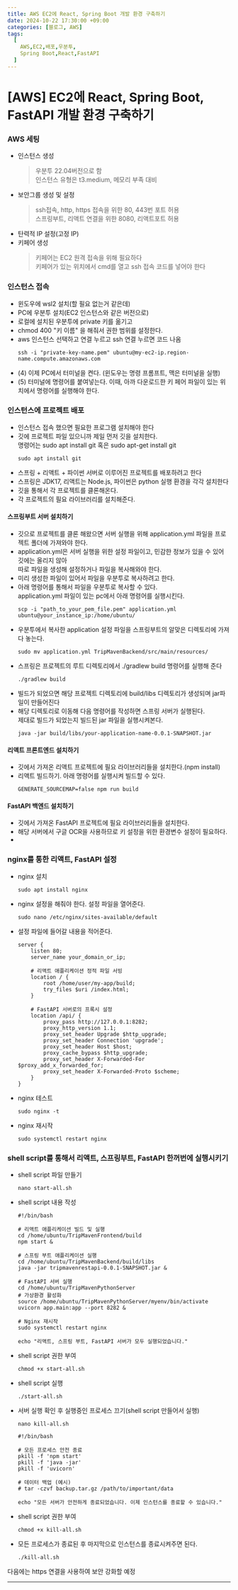 ```yaml
---
title: AWS EC2에 React, Spring Boot 개발 환경 구축하기
date: 2024-10-22 17:30:00 +09:00
categories: [블로그, AWS]
tags:
  [
    AWS,EC2,배포,우분투,
    Spring Boot,React,FastAPI
  ]
---
```


# <b><span>[AWS] EC2에 React, Spring Boot, FastAPI 개발 환경 구축하기</span></b>

 

### <b><span>AWS 세팅</span></b>
- 인스턴스 생성
  > 우분투 22.04버전으로 함  
  > 인스턴스 유형은 t3.medium, 메모리 부족 대비
- 보안그룹 생성 및 설정
  > ssh접속, http, https 접속을 위한 80, 443번 포트 허용  
  > 스프링부트, 리액트 연결을 위한 8080, 리액트포트 허용
- 탄력적 IP 설정(고정 IP)
- 키페어 생성
  > 키페어는 EC2 원격 접속을 위해 필요하다  
  > 키페어가 있는 위치에서 cmd를 열고 ssh 접속 코드를 넣어야 한다


### <b><span>인스턴스 접속</span></b>
- 윈도우에 wsl2 설치(할 필요 없는거 같은데)
- PC에 우분투 설치(EC2 인스턴스와 같은 버전으로)
- 로컬에 설치된 우분투에 private 키를 옮기고
- chmod 400 "키 이름" 을 해줘서 권한 범위를 설정한다. 
- aws 인스턴스 선택하고 연결 누르고 ssh 연결 누르면 코드 나옴  
  ``` shell
  ssh -i "private-key-name.pem" ubuntu@my-ec2-ip.region-name.compute.amazonaws.com
  ```
- (4) 이제 PC에서 터미널을 켠다. (윈도우는 명령 프롬프트, 맥은 터미널을 실행)
- (5) 터미널에 명령어를 붙여넣는다. 이때, 아까 다운로드한 키 페어 파일이 있는 위치에서 명령어를 실행해야 한다.


### <b><span>인스턴스에 프로젝트 배포</span></b>
- 인스턴스 접속 했으면 필요한 프로그램 설치해야 한다
- 깃에 프로젝트 파일 있으니까 제일 먼저 깃을 설치한다.  
명령어는 sudo apt install git 혹은 sudo apt-get install git
  ``` shell
  sudo apt install git
  ```
- 스프링 + 리액트 + 파이썬 서버로 이루어진 프로젝트를 배포하려고 한다
- 스프링은 JDK17, 리액트는 Node.js, 파이썬은 python 실행 환경을 각각 설치한다
- 깃을 통해서 각 프로젝트를 클론해온다.
- 각 프로젝트의 필요 라이브러리를 설치해준다.
  

#### <b><span>스프링부트 서버 설치하기</span></b>
- 깃으로 프로젝트를 클론 해왔으면 서버 실행을 위해 application.yml 파일을 프로젝트 폴더에 가져와야 한다.
- application.yml은 서버 실행을 위한 설정 파일이고, 민감한 정보가 있을 수 있어 깃에는 올리지 않아  
  따로 파일을 생성해 설정하거나 파일을 복사해와야 한다.
- 미리 생성한 파일이 있어서 파일을 우분투로 복사하려고 한다.
- 아래 명령어를 통해서 파일을 우분투로 복사할 수 있다.  
application.yml 파일이 있는 pc에서 아래 명령어를 실행시킨다.  
  ``` shell
  scp -i "path_to_your_pem_file.pem" application.yml ubuntu@your_instance_ip:/home/ubuntu/
  ```
- 우분투에서 복사한 application 설정 파일을 스프링부트의 알맞은 디렉토리에 가져다 놓는다.  
  ``` shell
  sudo mv application.yml TripMavenBackend/src/main/resources/
  ```
- 스프링은 프로젝트의 루트 디렉토리에서 ./gradlew build 명령어를 실행해 준다  
  ``` shell
  ./gradlew build
  ```
- 빌드가 되었으면 해당 프로젝트 디렉토리에 build/libs 디렉토리가 생성되며 jar파일이 만들어진다
- 해당 디렉토리로 이동해 다음 명령어를 작성하면 스프링 서버가 실행된다.  
제대로 빌드가 되었는지 빌드된 jar 파일을 실행시켜본다.
  ``` shell
  java -jar build/libs/your-application-name-0.0.1-SNAPSHOT.jar
  ```


#### <b><span>리액트 프론트엔드 설치하기</span></b>
- 깃에서 가져온 리액트 프로젝트에 필요 라이브러리들을 설치한다.(npm install)
- 리액트 빌드하기. 아래 명령어를 실행시켜 빌드할 수 있다.  
  ``` shell
  GENERATE_SOURCEMAP=false npm run build
  ```


#### <b><span>FastAPI 백엔드 설치하기</span></b>
- 깃에서 가져온 FastAPI 프로젝트에 필요 라이브러리들을 설치한다.
- 해당 서버에서 구글 OCR을 사용하므로 키 설정을 위한 환경변수 설정이 필요하다.
- 


### <b><span>nginx를 통한 리액트, FastAPI 설정</span></b>
- nginx 설치
  ``` shell
  sudo apt install nginx  
  ```
- nginx 설정을 해줘야 한다. 설정 파일을 열어준다.
  ``` shell
  sudo nano /etc/nginx/sites-available/default
  ```
- 설정 파일에 들어갈 내용을 적어준다.  
  ``` shell
  server {
      listen 80;
      server_name your_domain_or_ip;

      # 리액트 애플리케이션 정적 파일 서빙
      location / {
          root /home/user/my-app/build;
          try_files $uri /index.html;
      }

      # FastAPI 서버로의 프록시 설정
      location /api/ {
          proxy_pass http://127.0.0.1:8282;
          proxy_http_version 1.1;
          proxy_set_header Upgrade $http_upgrade;
          proxy_set_header Connection 'upgrade';
          proxy_set_header Host $host;
          proxy_cache_bypass $http_upgrade;
          proxy_set_header X-Forwarded-For $proxy_add_x_forwarded_for;
          proxy_set_header X-Forwarded-Proto $scheme;
      }
  }
  ```
- nginx 테스트
  ``` shell
  sudo nginx -t
  ```
- nginx 재시작
  ``` shell
  sudo systemctl restart nginx
  ```

### <b><span>shell script를 통해서 리액트, 스프링부트, FastAPI 한꺼번에 실행시키기</span></b>
- shell script 파일 만들기
  ``` shell
  nano start-all.sh
  ```

- shell script 내용 작성  
  ``` shell
  #!/bin/bash

  # 리액트 애플리케이션 빌드 및 실행
  cd /home/ubuntu/TripMavenFrontend/build
  npm start &

  # 스프링 부트 애플리케이션 실행
  cd /home/ubuntu/TripMavenBackend/build/libs
  java -jar tripmavenrestapi-0.0.1-SNAPSHOT.jar &

  # FastAPI 서버 실행
  cd /home/ubuntu/TripMavenPythonServer
  # 가상환경 활성화
  source /home/ubuntu/TripMavenPythonServer/myenv/bin/activate
  uvicorn app.main:app --port 8282 &

  # Nginx 재시작
  sudo systemctl restart nginx

  echo "리액트, 스프링 부트, FastAPI 서버가 모두 실행되었습니다."
  ```

- shell script 권한 부여
  ``` shell
  chmod +x start-all.sh
  ```
- shell script 실행
  ``` shell
  ./start-all.sh
  ```

- 서버 실행 확인 후 실행중인 프로세스 끄기(shell script 만들어서 실행)

  ``` shell
  nano kill-all.sh
  ```

  ``` shell
  #!/bin/bash

  # 모든 프로세스 안전 종료
  pkill -f 'npm start'
  pkill -f 'java -jar'
  pkill -f 'uvicorn'

  # 데이터 백업 (예시)
  # tar -czvf backup.tar.gz /path/to/important/data

  echo "모든 서버가 안전하게 종료되었습니다. 이제 인스턴스를 종료할 수 있습니다."
  ```

- shell script 권한 부여
  ``` shell
  chmod +x kill-all.sh
  ```

- 모든 프로세스가 종료된 후 마지막으로 인스턴스를 종료시켜주면 된다.
  ``` shell
  ./kill-all.sh
  ```
다음에는 https 연결을 사용하여 보안 강화할 예정

---
